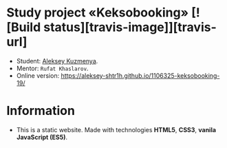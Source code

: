 # Study project «Keksobooking» [![Build status][travis-image]][travis-url]

* Student: [Aleksey Kuzmenya](https://up.htmlacademy.ru/javascript/19/user/1106325).
* Mentor: `Rufat Khaslarov`.
* Online version: https://aleksey-shtr1h.github.io/1106325-keksobooking-19/

# Information

* This is a static website. Made with technologies **HTML5**, **CSS3**, **vanila JavaScript (ES5)**. 
